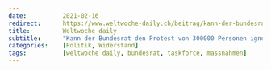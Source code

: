 ```yaml
---
date:          2021-02-16
redirect:      https://www.weltwoche-daily.ch/beitrag/kann-der-bundesrat-den-protest-von-300000-personen-ignorieren-die-corona-task-force-findet-ja-und-will-die-massnahmen-sogar-noch-verschaerfen/
title:         Weltwoche daily
subtitle:      "Kann der Bundesrat den Protest von 300000 Personen ignorieren? Die Corona-Task-Force findet ja – und will die Massnahmen verschärfen"
categories:    [Politik, Widerstand]
tags:          [weltwoche daily, bundesrat, taskforce, massnahmen]
---
```

